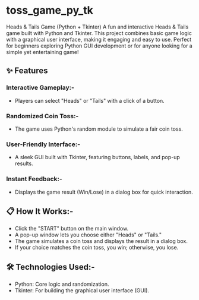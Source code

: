 # toss_game_py_tk
Heads &amp; Tails Game (Python + Tkinter) A fun and interactive Heads &amp; Tails game built with Python and Tkinter. This project combines basic game logic with a graphical user interface, making it engaging and easy to use. Perfect for beginners exploring Python GUI development or for anyone looking for a simple yet entertaining game!
## ✨ Features
### Interactive Gameplay:-
- Players can select "Heads" or "Tails" with a click of a button.
### Randomized Coin Toss:- 
- The game uses Python's random module to simulate a fair coin toss.
### User-Friendly Interface:-
- A sleek GUI built with Tkinter, featuring buttons, labels, and pop-up results.
### Instant Feedback:-
- Displays the game result (Win/Lose) in a dialog box for quick interaction.
## 📋 How It Works:-
- Click the "START" button on the main window.
- A pop-up window lets you choose either "Heads" or "Tails."
- The game simulates a coin toss and displays the result in a dialog box.
- If your choice matches the coin toss, you win; otherwise, you lose.
## 🛠️ Technologies Used:-
- Python: Core logic and randomization.
- Tkinter: For building the graphical user interface (GUI).
